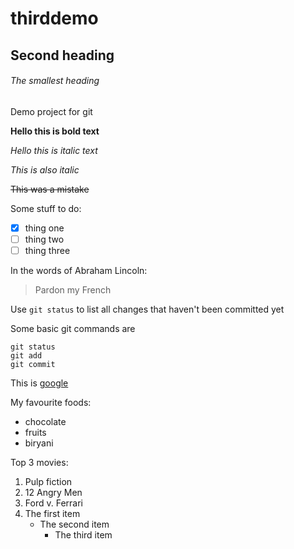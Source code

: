 # thirddemo

## Second heading

###### The smallest heading

Demo project for git

**Hello this is bold text**

*Hello this is italic text*

_This is also italic_

~~This was a mistake~~

Some stuff to do:

- [x] thing one
- [ ] thing two
- [ ] thing three

In the words of Abraham Lincoln:

> Pardon my French

Use `git status` to list all changes that haven't been committed yet

Some basic git commands are
```
git status
git add
git commit
```

This is [google](https://google.com)

My favourite foods:
- chocolate
- fruits
- biryani

Top 3 movies:
1. Pulp fiction
2. 12 Angry Men
3. Ford v. Ferrari
1. The first item
   - The second item
     - The third item
